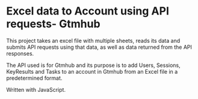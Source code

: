 # Excel data to Account using API requests- Gtmhub

This project takes an excel file with multiple sheets, reads its data and submits API requests using that data, as well as data returned from the API responses.

The API used is for Gtmhub and its purpose is to add Users, Sessions, KeyResults and Tasks to an account in Gtmhub from an Excel file in a predetermined format.

Written with JavaScript.
